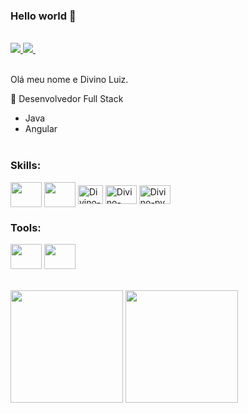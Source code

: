  
  
 
  
 
### Hello world 👋
 <br> 

<div>
  <a href="mailto:divinoluizdev@outlook.com">
    <img src="https://img.shields.io/badge/Microsoft_Outlook-0078D4?style=for-the-badge&logo=microsoft-outlook&logoColor=whit" target="_blank">
  </a>
  <a href="https://www.linkedin.com/in/divino-luiz/" target="blank">
    <img src="https://img.shields.io/badge/-LinkedIn-%230077B5?style=for-the-badge&logo=linkedin&logoColor=white" target="_blank">
  </a>
  <a href="https://divinoluizdev.netlify.app/" target="blank">
    <img src="https://img.shields.io/badge/Portfolio-%23000000.svg?style=for-the-badge&logo=firefox&logoColor=#FF7139" alt="" />
  </a>
</div <br><br>

 

Olá meu nome e  Divino Luiz.

 
 🌱 Desenvolvedor Full Stack 
 - Java 
 - Angular
 <br><br>

 
 
<div>
  
  ### Skills:
   
   <img align="center"    height="40" width="50" src="https://cdn.jsdelivr.net/gh/devicons/devicon/icons/java/java-original.svg" /> 
    
   <img align="center"    height="40" width="50" src="https://cdn.jsdelivr.net/gh/devicons/devicon/icons/javascript/javascript-plain.svg" />
  <img align="center" alt=" Divino-TS" height="30" width="40" src="https://cdn.jsdelivr.net/gh/devicons/devicon/icons/typescript/typescript-original.svg"> 
  
<!--    <img align="center"    height="40" width="50" src="https://cdn.jsdelivr.net/gh/devicons/devicon/icons/css3/css3-original-wordmark.svg"/>
   <img align="center"   height="40" width="50" src="https://cdn.jsdelivr.net/gh/devicons/devicon/icons/html5/html5-original-wordmark.svg"/> -->
        
  <img align="center" alt="Divino-Node" height="30" width="50" src="https://cdn.jsdelivr.net/gh/devicons/devicon/icons/nodejs/nodejs-original.svg">
 <img align="center" alt="Divino-py" height="30"  width="50" src="https://cdn.jsdelivr.net/gh/devicons/devicon/icons/python/python-original.svg">  
  
   
   ### Tools:
   <img align="center"    height="40" width="50" src="https://cdn.jsdelivr.net/gh/devicons/devicon/icons/mysql/mysql-original.svg" />    
   <img align="center"    height="40" width="50" src="https://cdn.jsdelivr.net/gh/devicons/devicon/icons/postgresql/postgresql-original.svg" />


</div>
  <br><br> 
  
<div>
    <img height="180em" src="https://github-readme-stats.vercel.app/api?username=DivinoLuizdev&show_icons=true&theme=dark">
 
  <img height="180em" src="https://github-readme-stats.vercel.app/api/top-langs/?username=NelsoonMendees&layout=compact&langs_count=16&theme=dark"/>
</div>
 

 
 
 
